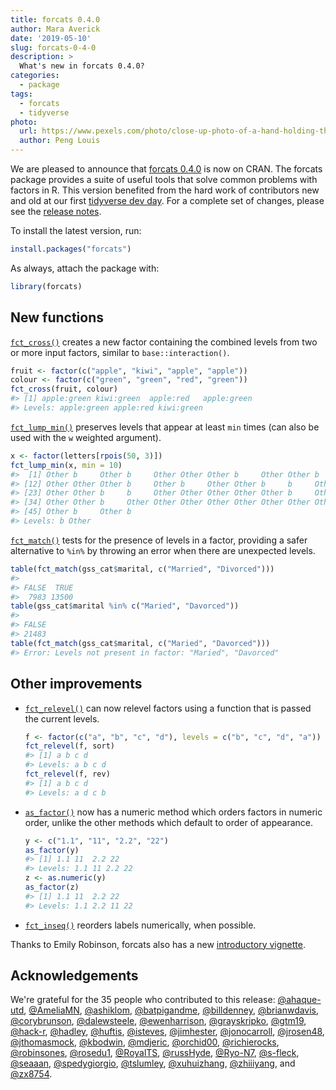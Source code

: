 ```yaml
---
title: forcats 0.4.0
author: Mara Averick
date: '2019-05-10'
slug: forcats-0-4-0
description: > 
  What's new in forcats 0.4.0?
categories:
  - package
tags:
  - forcats
  - tidyverse
photo:
  url: https://www.pexels.com/photo/close-up-photo-of-a-hand-holding-three-white-kittens-1643456/
  author: Peng Louis
---
```




We are pleased to announce that [forcats 0.4.0](http://forcats.tidyverse.org/) is now on CRAN. 
The forcats package provides a suite of useful tools that solve common problems with factors in R. This version benefited from the hard work of contributors new and old at our first [tidyverse dev day](https://www.tidyverse.org/articles/2018/11/tidyverse-developer-day-2019/).  For a complete set of changes, please see the [release notes](https://github.com/tidyverse/forcats/releases/tag/v0.4.0).

To install the latest version, run:


```r
install.packages("forcats")
```

As always, attach the package with:


```r
library(forcats)
```


## New functions

[`fct_cross()`](https://forcats.tidyverse.org/reference/fct_cross.html) creates a new factor containing the combined levels from two or more input factors, similar to `base::interaction()`.  


```r
fruit <- factor(c("apple", "kiwi", "apple", "apple"))
colour <- factor(c("green", "green", "red", "green"))
fct_cross(fruit, colour)
#> [1] apple:green kiwi:green  apple:red   apple:green
#> Levels: apple:green apple:red kiwi:green
```

[`fct_lump_min()`](https://forcats.tidyverse.org/reference/fct_lump.html) preserves levels that appear at least `min` times (can also be used with the `w` weighted argument).  
 

```r
x <- factor(letters[rpois(50, 3)])
fct_lump_min(x, min = 10)
#>  [1] Other b     Other b     Other Other Other b     Other Other b    
#> [12] Other Other Other b     Other b     Other Other b     b     Other
#> [23] Other Other b     b     Other Other Other Other Other b     Other
#> [34] Other Other b     Other Other Other Other Other Other Other Other
#> [45] Other b     Other b    
#> Levels: b Other
```


[`fct_match()`](https://forcats.tidyverse.org/reference/fct_match.html) tests for the presence of levels in a factor, providing a safer alternative to `%in%` by throwing an error when there are unexpected levels.
 

```r
table(fct_match(gss_cat$marital, c("Married", "Divorced")))
#> 
#> FALSE  TRUE 
#>  7983 13500
table(gss_cat$marital %in% c("Maried", "Davorced"))
#> 
#> FALSE 
#> 21483
table(fct_match(gss_cat$marital, c("Maried", "Davorced")))
#> Error: Levels not present in factor: "Maried", "Davorced"
```

## Other improvements

* [`fct_relevel()`](https://forcats.tidyverse.org/reference/fct_relevel.html) can now relevel factors using a function that is passed the current levels.  
 
    
    ```r
    f <- factor(c("a", "b", "c", "d"), levels = c("b", "c", "d", "a"))
    fct_relevel(f, sort)
    #> [1] a b c d
    #> Levels: a b c d
    fct_relevel(f, rev)
    #> [1] a b c d
    #> Levels: a d c b
    ```

* [`as_factor()`](https://forcats.tidyverse.org/dev/reference/as_factor.html) now has a numeric method which orders factors in numeric order, unlike the other methods which default to order of appearance.

    
    ```r
    y <- c("1.1", "11", "2.2", "22")
    as_factor(y)
    #> [1] 1.1 11  2.2 22 
    #> Levels: 1.1 11 2.2 22
    z <- as.numeric(y)
    as_factor(z)
    #> [1] 1.1 11  2.2 22 
    #> Levels: 1.1 2.2 11 22
    ```

* [`fct_inseq()`](https://forcats.tidyverse.org/dev/reference/fct_inorder.html) reorders labels numerically, when possible.

Thanks to Emily Robinson, forcats also has a new [introductory vignette](https://forcats.tidyverse.org/articles/forcats.html).

## Acknowledgements

We're grateful for the 35 people who contributed to this release: [&#x0040;ahaque-utd](https://github.com/ahaque-utd), [&#x0040;AmeliaMN](https://github.com/AmeliaMN), [&#x0040;ashiklom](https://github.com/ashiklom), [&#x0040;batpigandme](https://github.com/batpigandme), [&#x0040;billdenney](https://github.com/billdenney), [&#x0040;brianwdavis](https://github.com/brianwdavis), [&#x0040;corybrunson](https://github.com/corybrunson), [&#x0040;dalewsteele](https://github.com/dalewsteele), [&#x0040;ewenharrison](https://github.com/ewenharrison), [&#x0040;grayskripko](https://github.com/grayskripko), [&#x0040;gtm19](https://github.com/gtm19), [&#x0040;hack-r](https://github.com/hack-r), [&#x0040;hadley](https://github.com/hadley), [&#x0040;huftis](https://github.com/huftis), [&#x0040;isteves](https://github.com/isteves), [&#x0040;jimhester](https://github.com/jimhester), [&#x0040;jonocarroll](https://github.com/jonocarroll), [&#x0040;jrosen48](https://github.com/jrosen48), [&#x0040;jthomasmock](https://github.com/jthomasmock), [&#x0040;kbodwin](https://github.com/kbodwin), [&#x0040;mdjeric](https://github.com/mdjeric), [&#x0040;orchid00](https://github.com/orchid00), [&#x0040;richierocks](https://github.com/richierocks), [&#x0040;robinsones](https://github.com/robinsones), [&#x0040;rosedu1](https://github.com/rosedu1), [&#x0040;RoyalTS](https://github.com/RoyalTS), [&#x0040;russHyde](https://github.com/russHyde), [&#x0040;Ryo-N7](https://github.com/Ryo-N7), [&#x0040;s-fleck](https://github.com/s-fleck), [&#x0040;seaaan](https://github.com/seaaan), [&#x0040;spedygiorgio](https://github.com/spedygiorgio), [&#x0040;tslumley](https://github.com/tslumley), [&#x0040;xuhuizhang](https://github.com/xuhuizhang), [&#x0040;zhiiiyang](https://github.com/zhiiiyang), and [&#x0040;zx8754](https://github.com/zx8754).
 
